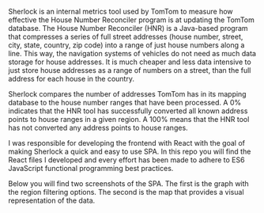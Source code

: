 Sherlock is an internal metrics tool used by TomTom to measure how effective the House Number Reconciler program is at updating the 
TomTom database. The House Number Reconciler (HNR) is a Java-based program that compresses a series of full street addresses 
(house number, street, city, state, country, zip code) into a range of just house numbers along a line. This way, the navigation
systems of vehicles do not need as much data storage for house addresses. It is much cheaper and less data intensive to just
store house addresses as a range of numbers on a street, than the full address for each house in the country.

Sherlock compares the number of addresses TomTom has in its mapping database to the house number ranges that have been processed.
A 0% indicates that the HNR tool has successfully converted all known address points to house ranges in a given region. A 100%
means that the HNR tool has not converted any address points to house ranges.

I was responsible for developing the frontend with React with the goal of making Sherlock a quick and easy to use SPA. In this repo
you will find the React files I developed and every effort has been made to adhere to ES6 JavaScript functional programming
best practices.

Below you will find two screenshots of the SPA. The first is the graph with the region filtering options. The second is the map
that provides a visual representation of the data.
